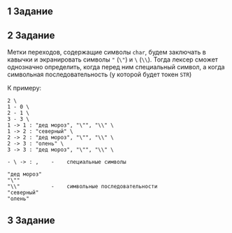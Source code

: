 ## 1 Задание


## 2 Задание
Метки переходов, содержащие символы `char`, будем заключать в кавычки и экранировать символы `"` (`\"`) и `\` (`\\`). Тогда лексер сможет однозначно определить, когда перед ним специальный символ, а когда символьная последовательность (у которой будет токен `STR`)

К примеру:
```
2 \
1 - 0 \
2 - 1 \
3 - 3 \
1 -> 1 : "дед мороз", "\"", "\\" \
1 -> 2 : "северный" \
2 -> 2 : "дед мороз", "\"", "\\" \
2 -> 3 : "олень" \
3 -> 3 : "дед мороз", "\"", "\\" \

- \ -> : ,    -    cпециальные символы

"дед мороз"
"\""
"\\"          -    символьные последовательности
"северный"
"олень" 
```

## 3 Задание